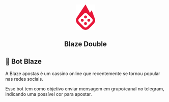 <div id="top"></div>


<br />
<div align="center">
  <a style="text-decoration: none;" href="https://bit.ly/3OT8XIG">
    <img src="./assets/blaze.png" alt="Logo" width="auto" height="80">
  </a>

  <h2 align="center">Blaze Double</h2>
</div>




## 🤖 Bot Blaze
 
A Blaze apostas é um cassino online que recentemente se tornou popular nas redes sociais. 

Esse bot tem como objetivo enviar mensagem em grupo/canal no telegram, indicando uma possível cor para apostar.